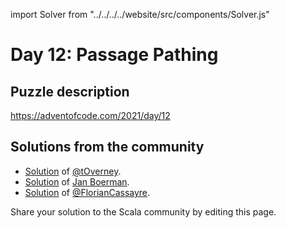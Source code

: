 import Solver from "../../../../website/src/components/Solver.js"

# Day 12: Passage Pathing

## Puzzle description

https://adventofcode.com/2021/day/12

## Solutions from the community

- [Solution](https://github.com/tOverney/AdventOfCode2021/blob/main/src/main/scala/ch/overney/aoc/day12/) of [@tOverney](https://github.com/tOverney).
- [Solution](https://github.com/Jannyboy11/AdventOfCode2021/blob/main/src/main/scala/day12/Day12.scala) of [Jan Boerman](https://twitter.com/JanBoerman95).
- [Solution](https://github.com/FlorianCassayre/AdventOfCode-2021/blob/master/src/main/scala/adventofcode/solutions/Day12.scala) of [@FlorianCassayre](https://github.com/FlorianCassayre).

Share your solution to the Scala community by editing this page.
